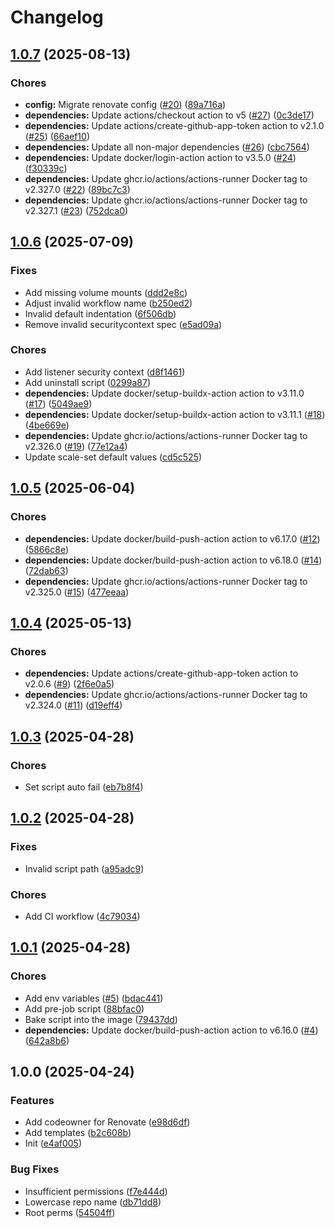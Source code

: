 # Changelog

## [1.0.7](https://github.com/Kiruyuto/arc-playground/compare/image-1.0.6...image-1.0.7) (2025-08-13)


### Chores

* **config:** Migrate renovate config ([#20](https://github.com/Kiruyuto/arc-playground/issues/20)) ([89a716a](https://github.com/Kiruyuto/arc-playground/commit/89a716a3a5e691113d840d74713d21a73832c05d))
* **dependencies:** Update actions/checkout action to v5 ([#27](https://github.com/Kiruyuto/arc-playground/issues/27)) ([0c3de17](https://github.com/Kiruyuto/arc-playground/commit/0c3de17f8f298eb36c5031e632d9f07ecf5f6eae))
* **dependencies:** Update actions/create-github-app-token action to v2.1.0 ([#25](https://github.com/Kiruyuto/arc-playground/issues/25)) ([66aef10](https://github.com/Kiruyuto/arc-playground/commit/66aef10bde9cd3fb8cb31b62aac0921a414bdcef))
* **dependencies:** Update all non-major dependencies ([#26](https://github.com/Kiruyuto/arc-playground/issues/26)) ([cbc7564](https://github.com/Kiruyuto/arc-playground/commit/cbc7564fbbe3d7b14d3ab8324373667f556211b2))
* **dependencies:** Update docker/login-action action to v3.5.0 ([#24](https://github.com/Kiruyuto/arc-playground/issues/24)) ([f30339c](https://github.com/Kiruyuto/arc-playground/commit/f30339cd31efa8d6e7f793de6bc5d510d494bbb2))
* **dependencies:** Update ghcr.io/actions/actions-runner Docker tag to v2.327.0 ([#22](https://github.com/Kiruyuto/arc-playground/issues/22)) ([89bc7c3](https://github.com/Kiruyuto/arc-playground/commit/89bc7c3ef39437c4859b6db4fda6f708664aa049))
* **dependencies:** Update ghcr.io/actions/actions-runner Docker tag to v2.327.1 ([#23](https://github.com/Kiruyuto/arc-playground/issues/23)) ([752dca0](https://github.com/Kiruyuto/arc-playground/commit/752dca0b03a85ae0349165d25089e4d6bceef6d3))

## [1.0.6](https://github.com/Kiruyuto/arc-playground/compare/image-1.0.5...image-1.0.6) (2025-07-09)


### Fixes

* Add missing volume mounts ([ddd2e8c](https://github.com/Kiruyuto/arc-playground/commit/ddd2e8ca361f0023068f520ac21c51ba6d2ca058))
* Adjust invalid workflow name ([b250ed2](https://github.com/Kiruyuto/arc-playground/commit/b250ed2923c5503c69214a195107afef96e373a2))
* Invalid default indentation ([6f506db](https://github.com/Kiruyuto/arc-playground/commit/6f506db08bcea3006afa610ab17e31b15b9c943d))
* Remove invalid securitycontext spec ([e5ad09a](https://github.com/Kiruyuto/arc-playground/commit/e5ad09a38a57e1097c2d95bb3ac70ec668864eee))


### Chores

* Add listener security context ([d8f1461](https://github.com/Kiruyuto/arc-playground/commit/d8f14619a76dc4889ce6c3e6cdfc1561d6473b1c))
* Add uninstall script ([0299a87](https://github.com/Kiruyuto/arc-playground/commit/0299a879673203fcfdcf98adf849a358e5d35943))
* **dependencies:** Update docker/setup-buildx-action action to v3.11.0 ([#17](https://github.com/Kiruyuto/arc-playground/issues/17)) ([5049ae9](https://github.com/Kiruyuto/arc-playground/commit/5049ae9c55ae02f507ced47aca0f032dd2f2685b))
* **dependencies:** Update docker/setup-buildx-action action to v3.11.1 ([#18](https://github.com/Kiruyuto/arc-playground/issues/18)) ([4be669e](https://github.com/Kiruyuto/arc-playground/commit/4be669e7f232d376c47c87372f8183087bbec055))
* **dependencies:** Update ghcr.io/actions/actions-runner Docker tag to v2.326.0 ([#19](https://github.com/Kiruyuto/arc-playground/issues/19)) ([77e12a4](https://github.com/Kiruyuto/arc-playground/commit/77e12a4b82e06c5addc8cbe8c41d3891aa73416e))
* Update scale-set default values ([cd5c525](https://github.com/Kiruyuto/arc-playground/commit/cd5c5253818588efe56b517b70d8a47a388c32f2))

## [1.0.5](https://github.com/Kiruyuto/arc-playground/compare/image-1.0.4...image-1.0.5) (2025-06-04)


### Chores

* **dependencies:** Update docker/build-push-action action to v6.17.0 ([#12](https://github.com/Kiruyuto/arc-playground/issues/12)) ([5866c8e](https://github.com/Kiruyuto/arc-playground/commit/5866c8e7e4003f2f9c435caa5901d74fc736b6f3))
* **dependencies:** Update docker/build-push-action action to v6.18.0 ([#14](https://github.com/Kiruyuto/arc-playground/issues/14)) ([72dab63](https://github.com/Kiruyuto/arc-playground/commit/72dab638a693b079dfc8cb1379ff7c61881af926))
* **dependencies:** Update ghcr.io/actions/actions-runner Docker tag to v2.325.0 ([#15](https://github.com/Kiruyuto/arc-playground/issues/15)) ([477eeaa](https://github.com/Kiruyuto/arc-playground/commit/477eeaa811f4ec4c530d364381346eb1154124b3))

## [1.0.4](https://github.com/Kiruyuto/arc-playground/compare/image-1.0.3...image-1.0.4) (2025-05-13)


### Chores

* **dependencies:** Update actions/create-github-app-token action to v2.0.6 ([#9](https://github.com/Kiruyuto/arc-playground/issues/9)) ([2f6e0a5](https://github.com/Kiruyuto/arc-playground/commit/2f6e0a505925efb721a27b6533008040108358cc))
* **dependencies:** Update ghcr.io/actions/actions-runner Docker tag to v2.324.0 ([#11](https://github.com/Kiruyuto/arc-playground/issues/11)) ([d19eff4](https://github.com/Kiruyuto/arc-playground/commit/d19eff475ab48da719b52a6e6391a01ab4f46ca8))

## [1.0.3](https://github.com/Kiruyuto/arc-playground/compare/image-1.0.2...image-1.0.3) (2025-04-28)


### Chores

* Set script auto fail ([eb7b8f4](https://github.com/Kiruyuto/arc-playground/commit/eb7b8f4199e81422f687ba243069bd0eeb2ae349))

## [1.0.2](https://github.com/Kiruyuto/arc-playground/compare/image-1.0.1...image-1.0.2) (2025-04-28)


### Fixes

* Invalid script path ([a95adc9](https://github.com/Kiruyuto/arc-playground/commit/a95adc9161ed305b88ee7b459325e8644f468ded))


### Chores

* Add CI workflow ([4c79034](https://github.com/Kiruyuto/arc-playground/commit/4c790346a3dfdeb4433c7a20ed6c0e2bacc560ec))

## [1.0.1](https://github.com/Kiruyuto/arc-playground/compare/image-1.0.0...image-1.0.1) (2025-04-28)


### Chores

* Add env variables ([#5](https://github.com/Kiruyuto/arc-playground/issues/5)) ([bdac441](https://github.com/Kiruyuto/arc-playground/commit/bdac441b4d6828745517f7069532eab52a31fe74))
* Add pre-job script ([88bfac0](https://github.com/Kiruyuto/arc-playground/commit/88bfac059a03c458fd026966c2726621b1259b23))
* Bake script into the image ([79437dd](https://github.com/Kiruyuto/arc-playground/commit/79437dd126bdb41ce7f98f136920844f0f06b953))
* **dependencies:** Update docker/build-push-action action to v6.16.0 ([#4](https://github.com/Kiruyuto/arc-playground/issues/4)) ([642a8b6](https://github.com/Kiruyuto/arc-playground/commit/642a8b6d7d317da8a2a3f7e985d14617853f84dc))

## 1.0.0 (2025-04-24)


### Features

* Add codeowner for Renovate ([e98d6df](https://github.com/Kiruyuto/arc-playground/commit/e98d6df4d215b9098cdaa50b530d5e725c1ac513))
* Add templates ([b2c608b](https://github.com/Kiruyuto/arc-playground/commit/b2c608b168699b21c347567c09f4a06b8f3e94ce))
* Init ([e4af005](https://github.com/Kiruyuto/arc-playground/commit/e4af0059731ee0f8ac2d52a94904c05e013e87a8))


### Bug Fixes

* Insufficient permissions ([f7e444d](https://github.com/Kiruyuto/arc-playground/commit/f7e444de535557786861bcf04b04e6332a03bc49))
* Lowercase repo name ([db71dd8](https://github.com/Kiruyuto/arc-playground/commit/db71dd84470042959efd7cd089676b89c7819b72))
* Root perms ([54504ff](https://github.com/Kiruyuto/arc-playground/commit/54504ff07ffbba357adab4e932674feec99244bf))
